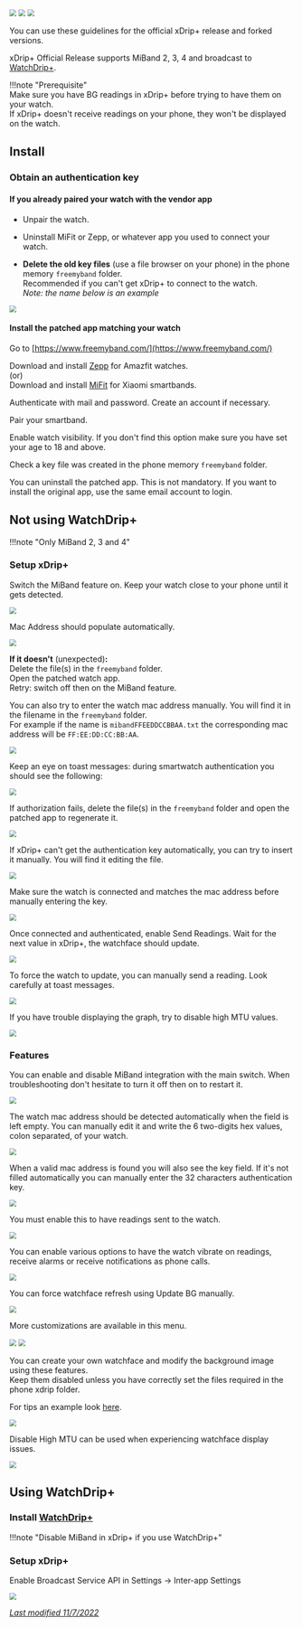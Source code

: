 <img src="../../images/hamburger_menu.png" style="zoom:75%;" />  
<img src="../../use/images/M-S-SW.png" style="zoom:75%;" />

<img src="../images/M-S-SW-MB1.png" style="zoom:75%;" />

You can use these guidelines for the official xDrip+ release and forked versions.

xDrip+ Official Release supports MiBand 2, 3, 4 and broadcast to [WatchDrip+](https://bigdigital.home.blog/2022/06/16/watchdrip-a-new-application-for-xdrip-watch-integration).

!!!note "Prerequisite"  
    Make sure you have BG readings in xDrip+ before trying to have them on your watch.  
    If xDrip+ doesn't receive readings on your phone, they won't be displayed on the watch.

## Install

### Obtain an authentication key

#### If you already paired your watch with the vendor app

- Unpair the watch.
- Uninstall MiFit or Zepp, or whatever app you used to connect your watch.

- **Delete the old key files** (use a file browser on your phone) in the phone memory `freemyband` folder.  
  Recommended if you can't get xDrip+ to connect to the watch.  
  *Note: the name below is an example*

<img src="../images/MiBand1.png" style="zoom:75%;" />

#### Install the patched app matching your watch

Go to [https://www.freemyband.com/](https://www.freemyband.com/)

Download and install [Zepp](https://www.freemyband.com/2019/08/amazfit-gtr-auth-key.html) for Amazfit watches.  
(or)  
Download and install [MiFit](https://www.freemyband.com/2019/08/mi-band-4-auth-key.html) for Xiaomi smartbands.

Authenticate with mail and password. Create an account if necessary.

Pair your smartband.

Enable watch visibility. If you don't find this option make sure you have set your age to 18 and above.

Check a key file was created in the phone memory `freemyband` folder.

You can uninstall the patched app. This is not mandatory. If you want to install the original app, use the same email account to login.

## Not using WatchDrip+

!!!note "Only MiBand 2, 3 and 4"

### Setup xDrip+

Switch the MiBand feature on. Keep your watch close to your phone until it gets detected.

<img src="../images/M-S-SW-MB-I1.png" style="zoom:75%;" />

Mac Address should populate automatically.

<img src="../images/M-S-SW-MB2a.png" style="zoom:75%;" />

**If it doesn't** (unexpected)**:**   
Delete the file(s) in the  `freemyband` folder.  
Open the patched watch app.  
Retry: switch off then on the MiBand feature.

You can also try to enter the watch mac address manually. You will find it in the filename in the `freemyband` folder.  
For example if the name is `mibandFFEEDDCCBBAA.txt` the corresponding mac address will be `FF:EE:DD:CC:BB:AA`.

<img src="../images/M-S-SW-MB-I2.png" style="zoom:75%;" />

Keep an eye on toast messages: during smartwatch authentication you should see the following:

<img src="../images/M-S-SW-MB-I3.png" style="zoom:75%;" />

If authorization fails, delete the file(s) in the `freemyband` folder and open the patched app to regenerate it.

<img src="../images/M-S-SW-MB-I4.png" style="zoom:75%;" />

If xDrip+ can't get the authentication key automatically, you can try to insert it manually. You will find it editing the file.

<img src="../images/M-S-SW-MB-I5.png" style="zoom:75%;" />

Make sure the watch is connected and matches the mac address before manually entering the key.

<img src="../images/M-S-SW-MB-I6.png" style="zoom:75%;" />

Once connected and authenticated, enable Send Readings. Wait for the next value in xDrip+, the watchface should update.

<img src="../images/M-S-SW-MB3.png" style="zoom:75%;" />

To force the watch to update, you can manually send a reading. Look carefully at toast messages.

<img src="../images/M-S-SW-MB5.png" style="zoom:75%;" />

If you have trouble displaying the graph, try to disable high MTU values.

<img src="../images/M-S-SW-MB4.png" style="zoom:75%;" />

### Features

You can enable and disable MiBand integration with the main switch. When troubleshooting don't hesitate to turn it off then on to restart it.

<img src="../images/M-S-SW-MB1.png" style="zoom:75%;" />

The watch mac address should be detected automatically when the field is left empty. You can manually edit it and write the 6 two-digits hex values, colon separated, of your watch.

<img src="../images/M-S-SW-MB2.png" style="zoom:75%;" />

 When a valid mac address is found you will also see the key field. If it's not filled automatically you can manually enter the 32 characters authentication key.

<img src="../images/M-S-SW-MB-I6.png" style="zoom:75%;" />

You must enable this to have readings sent to the watch.

<img src="../images/M-S-SW-MB3.png" style="zoom:75%;" />

You can enable various options to have the watch vibrate on readings, receive alarms or receive notifications as phone calls.

<img src="../images/M-S-SW-MB6.png" style="zoom:75%;" />

You can force watchface refresh using Update BG manually.

<img src="../images/M-S-SW-MB5.png" style="zoom:75%;" />

More customizations are available in this menu.

<img src="../images/M-S-SW-MB7.png" style="zoom:75%;" />

<img src="../images/M-S-SW-MB8.png" style="zoom:75%;" />

You can create your own watchface and modify the background image using these features.  
Keep them disabled unless you have correctly set the files required in the phone xdrip folder.

For tips an example look [here](https://github.com/twinko).

<img src="../images/M-S-SW-MB9.png" style="zoom:75%;" />

Disable High MTU can be used when experiencing watchface display issues.

<img src="../images/M-S-SW-MB4.png" style="zoom:75%;" />

## Using WatchDrip+

### Install [WatchDrip+](https://bigdigital.home.blog/2022/06/16/watchdrip-a-new-application-for-xdrip-watch-integration/)

!!!note "Disable MiBand in xDrip+ if you use WatchDrip+"

### Setup xDrip+

Enable Broadcast Service API in Settings -> Inter-app Settings

<img src="../../use/images/M-S-IASi.png" style="zoom:76%;" />

</br>

[*Last modified 11/7/2022*](https://github.com/NightscoutFoundation/xDrip/releases/tag/2022.07.11)
